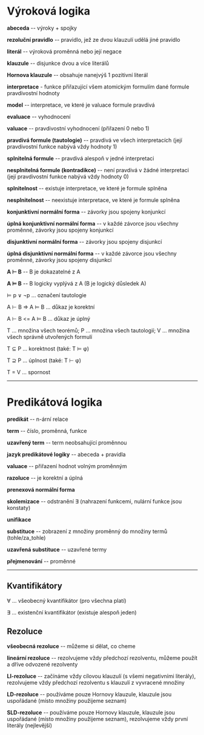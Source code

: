# Výroková logika
**abeceda** -- výroky + spojky

**rezoluční pravidlo** -- pravidlo, jež ze dvou klauzulí udělá jiné pravidlo

**literál** -- výroková proměnná nebo její negace

**klauzule** -- disjunkce dvou a více literálů

**Hornova klauzule** -- obsahuje nanejvýš 1 pozitivní literál

**interpretace** - funkce přiřazující všem atomickým formulím dané formule pravdivostní hodnoty

**model** -- interpretace, ve které je valuace formule pravdivá

**evaluace** -- vyhodnocení

**valuace** -- pravdivostní vyhodnocení (přiřazení 0 nebo 1)

**pravdivá formule (tautologie)** -- pravdivá ve všech interpretacích (její pravdivostní funkce nabývá vždy hodnoty 1)

**splnitelná formule** -- pravdivá alespoň v jedné interpretaci

**nesplnitelná formule (kontradikce)** -- není pravdivá v žádné interpretaci (její pravdivostní funkce nabývá vždy hodnoty 0)

**splnitelnost** -- existuje interpretace, ve které je formule splněna

**nesplnitelnost** -- neexistuje interpretace, ve které je formule splněna

**konjunktivní normální forma** -- závorky jsou spojeny konjunkcí

**úplná konjunktivní normální forma** -- v každé závorce jsou všechny proměnné, závorky jsou spojeny konjunkcí

**disjunktivní normální forma** -- závorky jsou spojeny disjunkcí

**úplná disjunktivní normální forma** -- v každé závorce jsou všechny proměnné, závorky jsou spojeny disjunkcí


**A ⊢ B** -- B je dokazatelné z A

**A ⊨ B** -- B logicky vyplývá z A (B je logický důsledek A)

⊨ p ∨ ¬p ... označení tautologie

A ⊢ B => A ⊨ B  ... důkaz je korektní 

A ⊢ B <= A ⊨ B  ... důkaz je úplný

T ... množina všech teorémů;
P ... množina všech tautologií;
V ... množina všech správně utvořených formulí

T ⊆ P ... korektnost (také: T ⊨ φ)

T ⊇ P ... úplnost (také: T ⊢ φ)

T = V ... spornost

---

# Predikátová logika

**predikát** -- n-ární relace

**term** -- číslo, proměnná, funkce

**uzavřený term** -- term neobsahující proměnnou

**jazyk predikátové logiky** -- abeceda + pravidla

**valuace** -- přiřazení hodnot volným proměnným

**razoluce** -- je korektní a úplná

**prenexová normální forma**

**skolemizace** -- odstranění ∃ (nahrazení funkcemi, nulární funkce jsou konstaty)

**unifikace**

**substituce** -- zobrazení z množiny proměnný do množiny termů (tohle/za_tohle)

**uzavřená substituce** -- uzavřené termy

**přejmenování** -- proměnné

---

## Kvantifikátory

∀ ... všeobecný kvantifikátor (pro všechna platí)

∃ ... existenční kvantifikátor (existuje alespoň jeden)

## Rezoluce

**všeobecná rezoluce** -- můžeme si dělat, co cheme

**lineární rezoluce** -- rezolvujeme vždy předchozí rezolventu, můžeme použít a dříve odvozené rezolventy

**LI-rezoluce** -- začínáme vždy cílovou klauzulí (s všemi negativními literály), rezolvujeme vždy předchozí rezolventu s klauzulí z vyvracené množiny

**LD-rezoluce** -- používáme pouze Hornovy klauzule, klauzule jsou uspořádané (místo množiny použijeme seznam)

**SLD-rezoluce** -- používáme pouze Hornovy klauzule, klauzule jsou uspořádané (místo množiny použijeme seznam), rezolvujeme vždy první literály (nejlevější)




